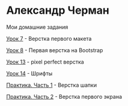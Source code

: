 # Александр Черман
Мои домашние задания 

[Урок 7](https://alexcherman.github.io/lesson_7/ "Верстка первого макета") - Верстка первого макета

[Урок 8](https://alexcherman.github.io/lesson_8/ "Первая верстка на Bootstrap") - Первая верстка на Bootstrap

[Урок 13](https://alexcherman.github.io/lesson_13/ "Первая верстка на Bootstrap") - pixel perfect верстка

[Урок 14](https://alexcherman.github.io/lesson_14/ "Шрифты") - Шрифты

[Практика. Часть 1](https://alexcherman.github.io/practice-part_1/ "Верстка шапки") - Верстка шапки

[Практика. Часть 2](https://alexcherman.github.io/practice-part_2/ "Верстка первого экрана") - Верстка первого экрана
